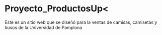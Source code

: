 # Proyecto_ProductosUp<
Este es un sitio web que se diseñó para la ventas de camisas, camisetas y busos de la Universidad de Pamplona
